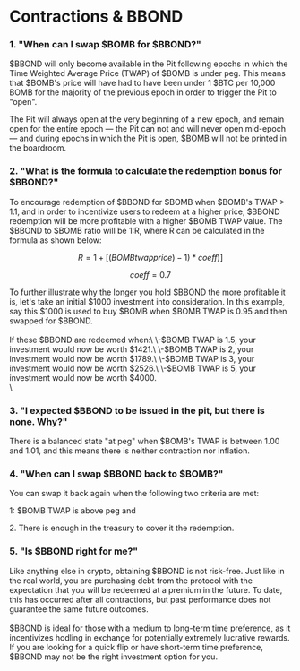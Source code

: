 # Contractions & BBOND

### 1. "When can I swap $BOMB for $BBOND?"

$BBOND will only become available in the Pit following epochs in which the Time Weighted Average Price (TWAP) of $BOMB is under peg. This means that $BOMB's price will have had to have been under 1 $BTC per 10,000 BOMB for the majority of the previous epoch in order to trigger the Pit to "open".

The Pit will always open at the very beginning of a new epoch, and remain open for the entire epoch — the Pit can not and will never open mid-epoch — and during epochs in which the Pit is open, $BOMB will not be printed in the boardroom.

### 2. "What is the formula to calculate the redemption bonus for $BBOND?"

To encourage redemption of $BBOND for $BOMB when $BOMB's TWAP > 1.1, and in order to incentivize users to redeem at a higher price, $BBOND redemption will be more profitable with a higher $BOMB TWAP value. The $BBOND to $BOMB ratio will be 1:R, where R can be calculated in the formula as shown below:

$$
R=1+[(BOMBtwapprice)-1)*coeff)]
$$

$$
coeff = 0.7
$$

To further illustrate why the longer you hold $BBOND the more profitable it is, let's take an initial $1000 investment into consideration. In this example, say this $1000 is used to buy $BOMB when $BOMB TWAP is 0.95 and then swapped for $BBOND.\
\
If these $BBOND are redeemed when:\
\-$BOMB TWAP is 1.5, your investment would now be worth $1421.\
\-$BOMB TWAP is 2, your investment would now be worth $1789.\
\-$BOMB TWAP is 3, your investment would now be worth $2526.\
\-$BOMB TWAP is 5, your investment would now be worth $4000.\
\


### 3. "I expected $BBOND to be issued in the pit, but there is none. Why?"

There is a balanced state "at peg" when $BOMB's TWAP is between 1.00 and 1.01, and this means there is neither contraction nor inflation.

### 4. "When can I swap $BBOND back to $BOMB?"

You can swap it back again when the following two criteria are met:

1: $BOMB TWAP is above peg and

2\. There is enough in the treasury to cover it the redemption.&#x20;

### 5. "Is $BBOND right for me?"

Like anything else in crypto, obtaining $BBOND is not risk-free. Just like in the real world, you are purchasing debt from the protocol with the expectation that you will be redeemed at a premium in the future. To date, this has occurred after all contractions, but past performance does not guarantee the same future outcomes. \
\
$BBOND is ideal for those with a medium to long-term time preference, as it incentivizes hodling in exchange for potentially extremely lucrative rewards. If you are looking for a quick flip or have short-term time preference, $BBOND may not be the right investment option for you.
